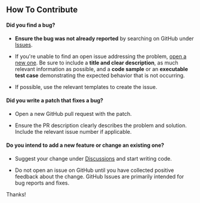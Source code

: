 ## How To Contribute

#### **Did you find a bug?**

* **Ensure the bug was not already reported** by searching on GitHub under [Issues](https://github.com/complex64/protoc-gen-dynamodb/issues).

* If you're unable to find an open issue addressing the problem, [open a new one](https://github.com/complex64/protoc-gen-dynamodb/issues/new). Be sure to include a **title and clear description**, as much relevant information as possible, and a **code sample** or an **executable test case** demonstrating the expected behavior that is not occurring.

* If possible, use the relevant templates to create the issue.

#### **Did you write a patch that fixes a bug?**

* Open a new GitHub pull request with the patch.

* Ensure the PR description clearly describes the problem and solution. Include the relevant issue number if applicable.

#### **Do you intend to add a new feature or change an existing one?**

* Suggest your change under [Discussions](https://github.com/complex64/protoc-gen-dynamodb/discussions) and start writing code.

* Do not open an issue on GitHub until you have collected positive feedback about the change. GitHub Issues are primarily intended for bug reports and fixes.

Thanks!
